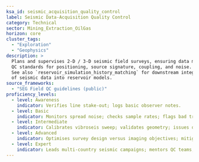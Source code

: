 ```yaml
---
ksa_id: seismic_acquisition_quality_control
label: Seismic Data-Acquisition Quality Control
category: Technical
sector: Mining_Extraction_OilGas
horizon: core
cluster_tags:
  - "Exploration"
  - "Geophysics"
description: >
  Plans and supervises 2-D / 3-D seismic field surveys, ensuring data meet SEG
  QC standards for positioning, source signature, coupling, and noise.  
  See also `reservoir_simulation_history_matching` for downstream integration
  of seismic data into reservoir models.
source_frameworks:
  - "SEG Field QC guidelines (public)"
proficiency_levels:
  - level: Awareness
    indicator: Verifies line stake-out; logs basic observer notes.
  - level: Basic
    indicator: Monitors spread noise; checks sample rates; flags bad traces.
  - level: Intermediate
    indicator: Calibrates vibroseis sweep; validates geometry; issues daily QC reports.
  - level: Advanced
    indicator: Optimises survey design versus imaging objectives; mitigates permitting or HSE risks.
  - level: Expert
    indicator: Leads multi-country seismic campaigns; mentors QC teams; innovates real-time analytics workflows.
---
```

